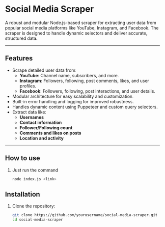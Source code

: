 # Social Media Scraper

A robust and modular Node.js-based scraper for extracting user data from popular social media platforms like YouTube, Instagram, and Facebook. The scraper is designed to handle dynamic selectors and deliver accurate, structured data.

---

## Features

- Scrape detailed user data from:
  - **YouTube**: Channel name, subscribers, and more.
  - **Instagram**: Followers, following, post comments, likes, and user profiles.
  - **Facebook**: Followers, following, post interactions, and user details.
- Modular architecture for easy scalability and customization.
- Built-in error handling and logging for improved robustness.
- Handles dynamic content using Puppeteer and custom query selectors.
- Extract data like:
  - **Usernames**
  - **Contact information**
  - **Follower/Following count**
  - **Comments and likes on posts**
  - **Location and activity**

---

## How to use

1. Just run the command

    ```bash
    node index.js <link>

## Installation

1. Clone the repository:

   ```bash
   git clone https://github.com/yourusername/social-media-scraper.git
   cd social-media-scraper
